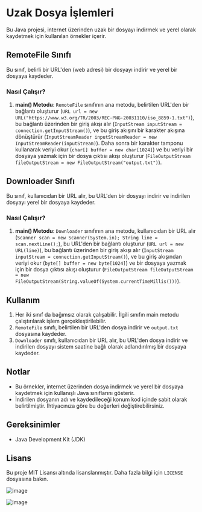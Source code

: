 # Uzak Dosya İşlemleri

Bu Java projesi, internet üzerinden uzak bir dosyayı indirmek ve yerel olarak kaydetmek için kullanılan örnekler içerir.

## RemoteFile Sınıfı

Bu sınıf, belirli bir URL'den (web adresi) bir dosyayı indirir ve yerel bir dosyaya kaydeder.

### Nasıl Çalışır?

1. **main() Metodu**: `RemoteFile` sınıfının ana metodu, belirtilen URL'den bir bağlantı oluşturur (`URL url = new URL("https://www.w3.org/TR/2003/REC-PNG-20031110/iso_8859-1.txt")`), bu bağlantı üzerinden bir giriş akışı alır (`InputStream inputStream = connection.getInputStream()`), ve bu giriş akışını bir karakter akışına dönüştürür (`InputStreamReader inputStreamReader = new InputStreamReader(inputStream)`). Daha sonra bir karakter tamponu kullanarak veriyi okur (`char[] buffer = new char[1024]`) ve bu veriyi bir dosyaya yazmak için bir dosya çıktısı akışı oluşturur (`FileOutputStream fileOutputStream = new FileOutputStream("output.txt")`).

## Downloader Sınıfı

Bu sınıf, kullanıcıdan bir URL alır, bu URL'den bir dosyayı indirir ve indirilen dosyayı yerel bir dosyaya kaydeder.

### Nasıl Çalışır?

1. **main() Metodu**: `Downloader` sınıfının ana metodu, kullanıcıdan bir URL alır (`Scanner scan = new Scanner(System.in); String line = scan.nextLine();`), bu URL'den bir bağlantı oluşturur (`URL url = new URL(line)`), bu bağlantı üzerinden bir giriş akışı alır (`InputStream inputStream = connection.getInputStream()`), ve bu giriş akışından veriyi okur (`byte[] buffer = new byte[1024]`) ve bir dosyaya yazmak için bir dosya çıktısı akışı oluşturur (`FileOutputStream fileOutputStream = new FileOutputStream(String.valueOf(System.currentTimeMillis()))`).

## Kullanım

1. Her iki sınıf da bağımsız olarak çalışabilir. İlgili sınıfın main metodu çalıştırılarak işlem gerçekleştirilebilir.
2. `RemoteFile` sınıfı, belirtilen bir URL'den dosya indirir ve `output.txt` dosyasına kaydeder.
3. `Downloader` sınıfı, kullanıcıdan bir URL alır, bu URL'den dosya indirir ve indirilen dosyayı sistem saatine bağlı olarak adlandırılmış bir dosyaya kaydeder.

## Notlar

- Bu örnekler, internet üzerinden dosya indirmek ve yerel bir dosyaya kaydetmek için kullanışlı Java sınıflarını gösterir.
- İndirilen dosyanın adı ve kaydedileceği konum kod içinde sabit olarak belirtilmiştir. İhtiyacınıza göre bu değerleri değiştirebilirsiniz.

## Gereksinimler

- Java Development Kit (JDK)

## Lisans

Bu proje MIT Lisansı altında lisanslanmıştır. Daha fazla bilgi için `LICENSE` dosyasına bakın.



![image](https://github.com/esmanur-karatas/fileOperationsWithJava/assets/83882274/84feb7ef-234a-4489-90ac-632cb56b860f)



![image](https://github.com/esmanur-karatas/fileOperationsWithJava/assets/83882274/70d12551-fd74-46eb-9bc1-2990bef6fed2)
